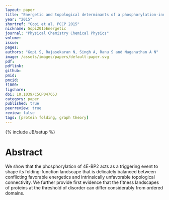 ```yaml
---
layout: paper
title: "Energetic and topological determinants of a phosphorylation-induced disorder-to-order protein conformational switch"
year: "2015"
shortref: "Gopi et al. PCCP 2015"
nickname: Gopi2015Energetic
journal: "Physical Chemistry Chemical Physics"
volume: 
issue: 
pages: 
authors: "Gopi S, Rajasekaran N, Singh A, Ranu S and Naganathan A N"
image: /assets/images/papers/default-paper.svg
pdf: 
pdflink: 
github:
pmid: 
pmcid: 
f1000: 
figshare: 
doi: 10.1039/C5CP04765J
category: paper
published: true
peerreview: true
review: false
tags: [protein folding, graph theory]
---
```

{% include JB/setup %}

# Abstract 

We show that the phosphorylation of 4E-BP2 acts as a triggering event to shape its folding-function landscape that is delicately balanced between conflicting favorable energetics and intrinsically unfavorable topological connectivity. We further provide first evidence that the fitness landscapes of proteins at the threshold of disorder can differ considerably from ordered domains.
